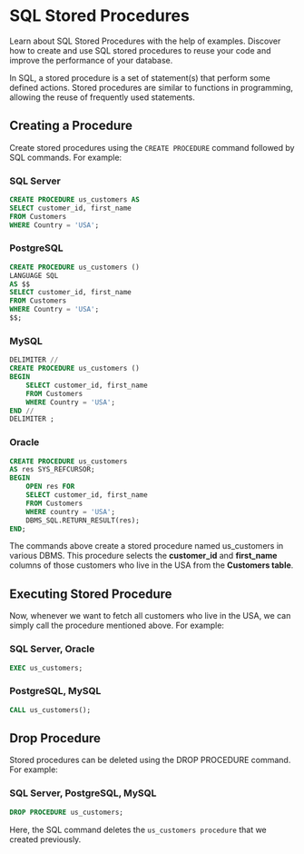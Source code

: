 # SQL Stored Procedures

Learn about SQL Stored Procedures with the help of examples. Discover how to create and use SQL stored procedures to reuse your code and improve the performance of your database.

In SQL, a stored procedure is a set of statement(s) that perform some defined actions. Stored procedures are similar to functions in programming, allowing the reuse of frequently used statements.

## Creating a Procedure

Create stored procedures using the `CREATE PROCEDURE` command followed by SQL commands. For example:

### SQL Server

```sql
CREATE PROCEDURE us_customers AS
SELECT customer_id, first_name
FROM Customers
WHERE Country = 'USA';
```

### PostgreSQL

```sql
CREATE PROCEDURE us_customers ()
LANGUAGE SQL
AS $$
SELECT customer_id, first_name
FROM Customers
WHERE Country = 'USA';
$$;
```

### MySQL

```sql
DELIMITER //
CREATE PROCEDURE us_customers ()
BEGIN
    SELECT customer_id, first_name
    FROM Customers
    WHERE Country = 'USA';
END //
DELIMITER ;
```
### Oracle

```sql
CREATE PROCEDURE us_customers
AS res SYS_REFCURSOR;  
BEGIN
    OPEN res FOR
    SELECT customer_id, first_name
    FROM Customers
    WHERE country = 'USA';
    DBMS_SQL.RETURN_RESULT(res);
END;
```

The commands above create a stored procedure named us_customers in various DBMS. This procedure selects the **customer_id** and **first_name** columns of those customers who live in the USA from the **Customers table**.


## Executing Stored Procedure

Now, whenever we want to fetch all customers who live in the USA, we can simply call the procedure mentioned above. For example:

### SQL Server, Oracle

```sql
EXEC us_customers;
```

### PostgreSQL, MySQL

```sql
CALL us_customers();
```

## Drop Procedure

Stored procedures can be deleted using the DROP PROCEDURE command. For example:

### SQL Server, PostgreSQL, MySQL

```sql
DROP PROCEDURE us_customers;
```

Here, the SQL command deletes the `us_customers procedure` that we created previously.
